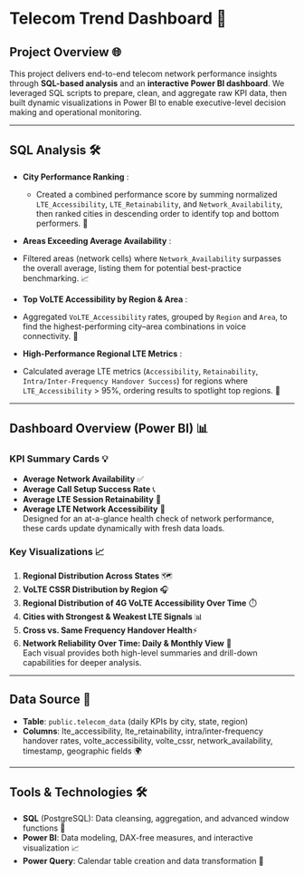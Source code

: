 # Telecom Trend Dashboard 🚀

## Project Overview 🌐
This project delivers end-to-end telecom network performance insights through **SQL-based analysis** and an **interactive Power BI dashboard**. We leveraged SQL scripts to prepare, clean, and aggregate raw KPI data, then built dynamic visualizations in Power BI to enable executive-level decision making and operational monitoring.

---

## SQL Analysis 🛠️

- **City Performance Ranking** :
  - Created a combined performance score by summing normalized `LTE_Accessibility`, `LTE_Retainability`, and `Network_Availability`, then ranked cities in descending order to identify top and bottom performers. 🏅
  
- **Areas Exceeding Average Availability** :
- Filtered areas (network cells) where `Network_Availability` surpasses the overall average, listing them for potential best-practice benchmarking. 📈
  
- **Top VoLTE Accessibility by Region & Area** :
- Aggregated `VoLTE_Accessibility` rates, grouped by `Region` and `Area`, to find the highest-performing city–area combinations in voice connectivity. 🎤
  
- **High-Performance Regional LTE Metrics** :
-  Calculated average LTE metrics (`Accessibility`, `Retainability`, `Intra/Inter-Frequency Handover Success`) for regions where `LTE_Accessibility` > 95%, ordering results to spotlight top regions. 🌟

---

## Dashboard Overview (Power BI) 📊
### KPI Summary Cards 💡
- **Average Network Availability** ✅
- **Average Call Setup Success Rate** 📞
- **Average LTE Session Retainability** 🔄
- **Average LTE Network Accessibility** 📶  
Designed for an at-a-glance health check of network performance, these cards update dynamically with fresh data loads.

### Key Visualizations 📈
1. **Regional Distribution Across States** 🗺️  
2. **VoLTE CSSR Distribution by Region** 🎧  
3. **Regional Distribution of 4G VoLTE Accessibility Over Time** ⏱️  
4. **Cities with Strongest & Weakest LTE Signals** 📊  
5. **Cross vs. Same Frequency Handover Health**⚡️  
6. **Network Reliability Over Time: Daily & Monthly View** 📆  
Each visual provides both high-level summaries and drill-down capabilities for deeper analysis.

---

## Data Source 📂
- **Table**: `public.telecom_data` (daily KPIs by city, state, region)  
- **Columns**: lte_accessibility, lte_retainability, intra/inter-frequency handover rates, volte_accessibility, volte_cssr, network_availability, timestamp, geographic fields 🌍

---

## Tools & Technologies 🛠️
- **SQL** (PostgreSQL): Data cleansing, aggregation, and advanced window functions 🐘
- **Power BI**: Data modeling, DAX-free measures, and interactive visualization 📈
- **Power Query**: Calendar table creation and data transformation 🔄




